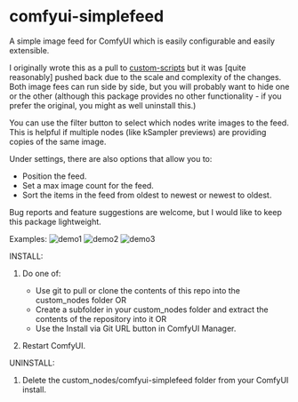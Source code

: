 # comfyui-simplefeed
A simple image feed for ComfyUI which is easily configurable and easily extensible. 

I originally wrote this as a pull to [custom-scripts](https://github.com/pythongosssss/ComfyUI-Custom-Scripts ) but it was [quite reasonably] pushed back due to the scale and complexity of the changes. Both image fees can run side by side, but you will probably want to hide one or the other (although this package provides no other functionality - if you prefer the original, you might as well uninstall this.)

You can use the filter button to select which nodes write images to the feed. This is helpful if multiple nodes (like kSampler previews) are providing copies of the same image.

Under settings, there are also options that allow you to:
 * Position the feed.
 * Set a max image count for the feed.
 * Sort the items in the feed from oldest to newest or newest to oldest.

Bug reports and feature suggestions are welcome, but I would like to keep this package lightweight.

Examples:
![demo1](https://github.com/tachyon-beep/comfyui-simplefeed/assets/544926/406832d5-ef51-4a4a-8467-fca93623dbbe)
![demo2](https://github.com/tachyon-beep/comfyui-simplefeed/assets/544926/de0a797b-2072-40ac-9fce-378fb4286ae1)
![demo3](https://github.com/tachyon-beep/comfyui-simplefeed/assets/544926/def2656f-e37b-41b7-857a-aebfef037a8d)

INSTALL:
1. Do one of:
   - Use git to pull or clone the contents of this repo into the custom_nodes folder OR
   - Create a subfolder in your custom_nodes folder and extract the contents of the repository into it OR
   - Use the Install via Git URL button in ComfyUI Manager.

2. Restart ComfyUI.

UNINSTALL:
1. Delete the custom_nodes/comfyui-simplefeed folder from your ComfyUI install.
